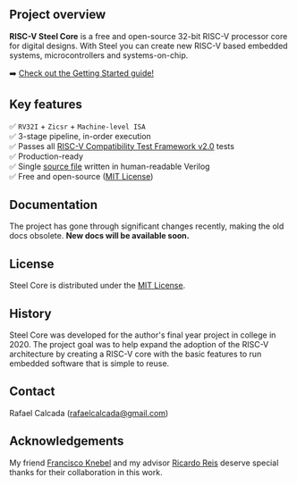## Project overview

**RISC-V Steel Core** is a free and open-source 32-bit RISC-V processor core for digital designs. With Steel you can create new RISC-V based embedded systems, microcontrollers and systems-on-chip.

:arrow_right: [Check out the Getting Started guide!](https://rafaelcalcada.github.io/steel-core/getting-started/)

## Key features

:white_check_mark: `RV32I` + `Zicsr` + `Machine-level ISA` <br/>
:white_check_mark: 3-stage pipeline, in-order execution <br/>
:white_check_mark: Passes all [RISC-V Compatibility Test Framework v2.0](https://github.com/riscv-non-isa/riscv-arch-test) tests <br/>
:white_check_mark: Production-ready <br/>
:white_check_mark: Single [source file](riscv_steel_core.v) written in human-readable Verilog <br/>
:white_check_mark: Free and open-source ([MIT License](LICENSE.md))

## Documentation

The project has gone through significant changes recently, making the old docs obsolete. **New docs will be available soon.**

## License

Steel Core is distributed under the [MIT License](LICENSE.md).

## History

Steel Core was developed for the author's final year project in college in 2020. The project goal was to help expand the adoption of the RISC-V architecture by creating a RISC-V core with the basic features to run embedded software that is simple to reuse.

## Contact

Rafael Calcada (rafaelcalcada@gmail.com)

## Acknowledgements

My friend [Francisco Knebel](https://github.com/FranciscoKnebel) and my advisor [Ricardo Reis](https://www.linkedin.com/in/ricardo-reis-bab4575/) deserve special thanks for their collaboration in this work.
